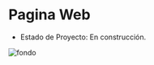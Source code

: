 <h1>Pagina Web</h1>

- Estado de Proyecto: En construcción.
  
  
![fondo](https://github.com/user-attachments/assets/de70bcbc-86be-47a1-9225-31b25006a916)
